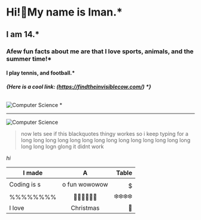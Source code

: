 # Hi!👾My name is Iman.*
## I am 14.*
### Afew fun facts about me are that I love sports, animals, and the summer time!*
#### I play tennis, and football.*
##### {Here is a cool link: (https://findtheinvisiblecow.com/) *}
###### 
![Computer Science](https://images2.content-hci.com/commimg/myhotcourses/blog/post/myhc_89683.jpg) *
***************************************************************************************

![Computer Science](https://i.ytimg.com/vi/SzJ46YA_RaA/maxresdefault.jpg)

> now lets see if this blackquotes thingy workes so i keep typing for a long long long long long long long long long long long long long long long long logn glong it didnt work


*hi* 

| I made        | A             | Table |
| ------------- |:-------------:| -----:|
|Coding is s    | o fun wowowow | $$$$$ |
| %%%%%%%%      | 🎄🎄🎄🎄🎄🎄    |  ❄️❄️❄️❄️ |
| I love        | Christmas     |    🎅 |
